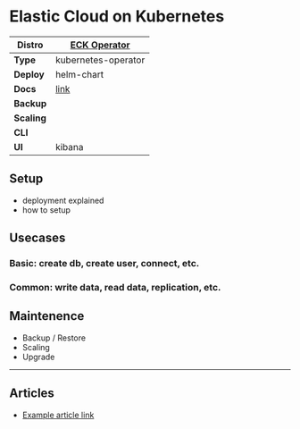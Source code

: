 # Elastic Cloud on Kubernetes

|**Distro**|[ECK Operator](https://github.com/elastic/cloud-on-k8s)|
|-|-|
|**Type**|kubernetes-operator|
|**Deploy**|helm-chart|
|**Docs**|[link](https://www.elastic.co/docs/deploy-manage/deploy/cloud-on-k8s)|
|**Backup**||
|**Scaling**||
|**CLI**||
|**UI**|kibana|

## Setup

- deployment explained
- how to setup

## Usecases

### Basic: create db, create user, connect, etc.
### Common: write data, read data, replication, etc.

## Maintenence

- Backup / Restore
- Scaling
- Upgrade

---

## Articles

* [Example article link](#)

